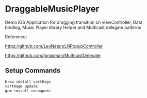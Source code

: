 # DraggableMusicPlayer
Demo iOS Application for dragging transition on viewController, Data binding, Music Player library Helper and Multicast delegate patterns



Reference:

https://github.com/LeoNatan/LNPopupController

https://github.com/jonasman/MulticastDelegate

## Setup Commands

```bash
brew install carthage
carthage update
gem install cocoapods
```
